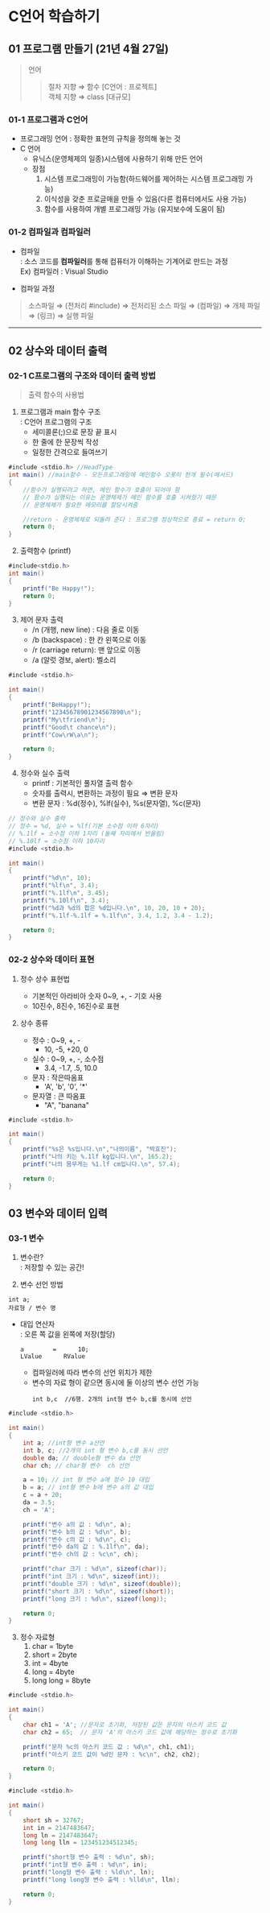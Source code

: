 # C언어 학습하기   

## 01 프로그램 만들기 (21년 4월 27일)   
> 언어   
> > 절차 지향 ⇒ 함수 [C언어 : 프로젝트]    
> > 객체 지향 ⇒ class [대규모]   
   
### 01-1 프로그램과 C언어   

* 프로그래밍 언어 : 정확한 표현의 규칙을 정의해 놓는 것    
* C 언어    
  * 유닉스(운영체제의 일종)시스템에 사용하기 위해 만든 언어   
  * 장점    
    1. 시스템 프로그래밍이 가능함(하드웨어를 제어하는 시스템 프로그래밍 가능)   
    2. 이식성을 갖춘 프로글매을 만들 수 있음(다른 컴퓨터에서도 사용 가능)   
    3. 함수를 사용하여 개별 프로그래밍 가능 (유지보수에 도움이 됨)    

### 01-2 컴파일과 컴파일러   
* 컴파일    
  : 소스 코드를 **컴파일러**를 통해 컴퓨터가 이해하는 기계어로 만드는 과정    
  Ex) 컴파일러 : Visual Studio   
  
* 컴파일 과정   
> 소스파일 ⇒ (전처리 #include) ⇒ 전처리된 소스 파일 ⇒ (컴파일) ⇒ 개체 파일 ⇒ (링크) ⇒ 실행 파일    

---

## 02 상수와 데이터 출력   

### 02-1 C프로그램의 구조와 데이터 출력 방법   
> 출력 함수의 사용법   

1. 프로그램과 main 함수 구조    
   : C언어 프로그램의 구조    
   * 세미콜론(;)으로 문장 끝 표시   
   * 한 줄에 한 문장씩 작성   
   * 일정한 간격으로 들여쓰기   
```java   
#include <stdio.h> //HeadType
int main() //main함수 - 모든프로그래밍에 메인함수 오롯이 한개 필수(메서드)
{
	//함수가 실행되려고 하면, 메인 함수가 호출이 되어야 함 
	// 함수가 실행되는 이유는 운영체제가 메인 함수를 호출 시켜줬기 때문 
	// 운영체제가 필요한 메모리를 할당시켜줌 

	//return - 운영체제로 되돌려 준다 : 프로그램 정상적으로 종료 = return 0;
	return 0;
}    
```   

2. 출력함수 (printf)     

```java   
#include<stdio.h>
int main()
{
	printf("Be Happy!");
	return 0;
}    
```   

3. 제어 문자 출력   
   * /n (개행, new line) : 다음 줄로 이동   
   * /b (backspace)      : 한 칸 왼쪽으로 이동   
   * /r (carriage return): 맨 앞으로 이동   
   * /a (알럿 경보, alert): 벨소리   

```java   
#include <stdio.h>

int main()
{
	printf("BeHappy!");
	printf("12345678901234567890\n");
	printf("My\tfriend\n");
	printf("Good\t chance\n");
	printf("Cow\rW\a\n");

	return 0;
}   
```   

4. 정수와 실수 출력   
   * printf : 기본적인 풀자열 출력 함수   
   * 숫자를 출력시, 변환하는 과정이 필요 ⇒ 변환 문자   
   * 변환 문자 : %d(정수), %lf(실수), %s(문자열), %c(문자)    

```java   
// 정수와 실수 출력 
// 정수 = %d, 실수 = %lf(기본 소수점 이하 6자리)
// %.1lf = 소수점 이하 1자리 (둘째 자리에서 반올림)
// %.10lf = 소수점 이하 10자리 
#include <stdio.h>

int main()
{
	printf("%d\n", 10);
	printf("%lf\n", 3.4);
	printf("%.1lf\n", 3.45);
	printf("%.10lf\n", 3.4);
	printf("%d과 %d의 합은 %d입니다.\n", 10, 20, 10 + 20);
	printf("%.1lf-%.1lf = %.1lf\n", 3.4, 1.2, 3.4 - 1.2);

	return 0;
}   
```   

### 02-2 상수와 데이터 표현   

1. 정수 상수 표현법   
   * 기본적인 아라비아 숫자 0~9, +, - 기호 사용 
   * 10진수, 8진수, 16진수로 표현   

2. 상수 종류   
   * 정수 : 0~9, +, -    
   		* 10, -5, +20, 0   
   * 실수 : 0~9, +, -, 소수점   
   		* 3.4, -1.7, .5, 10.0   
   * 문자 : 작은따옴표   
 	  	* 'A', 'b', '0', '*'   
   * 문자열 : 큰 따옴표   
  	 	* "A", "banana"   

```java   
#include <stdio.h>

int main()
{
	printf("%s은 %s입니다.\n","나의이름", "박효진");
	printf("나의 키는 %.1lf kg입니다.\n", 165.2);
	printf("나의 몸무게는 %1.lf cm입니다.\n", 57.4);

	return 0;
}   
```   

## 03 변수와 데이터 입력   

### 03-1 변수   
1. 변수란?    
   : 저장할 수 있는 공간!   
   
2. 변수 선언 방법   
```   
int a;   
자료형 / 변수 명    
```   

* 대입 연산자    
  : 오른 쪽 값을 왼쪽에 저장(할당)   
  ```   
  a        =      10;     
  LValue      RValue   
  ```  
	* 컴파일러에 따라 변수의 선언 위치가 제한   
	* 변수의 자료 형이 같으면 동시에 둘 이상의 변수 선언 가능   
	  ```   
	  int b,c  //6행. 2개의 int형 변수 b,c를 동시에 선언    
	  ```   
	 
```java   
#include <stdio.h>

int main()
{
	int a; //int형 변수 a선언
	int b, c; //2개의 int 형 변수 b,c를 동시 선언
	double da; // double형 변수 da 선언
	char ch; // char형 변수  ch 선언

	a = 10; // int 형 변수 a에 정수 10 대입 
	b = a; // int형 변수 b에 변수 a의 값 대입 
	c = a + 20;
	da = 3.5;
	ch = 'A'; 

	printf("변수 a의 값 : %d\n", a);
	printf("변수 b의 값 : %d\n", b);
	printf("변수 c의 값 : %d\n", c);
	printf("변수 da의 값 : %.1lf\n", da);
	printf("변수 ch의 값 : %c\n", ch);

	printf("char 크기 : %d\n", sizeof(char));
	printf("int 크기 : %d\n", sizeof(int));
	printf("double 크기 : %d\n", sizeof(double));
	printf("short 크기 : %d\n", sizeof(short));
	printf("long 크기 : %d\n", sizeof(long));

	return 0;
}
```    

3. 정수 자료형   
	1. char      = 1byte   
	2. short     = 2byte   
	3. int       = 4byte   
	4. long      = 4byte   
	5. long long = 8byte   

```java   
#include <stdio.h>

int main()
{
	char ch1 = 'A'; //문자로 초기화, 저장된 값은 문자의 아스키 코드 값
	char ch2 = 65;  // 문자 'A'의 아스키 코드 값에 해당하는 정수로 초기화

	printf("문자 %c의 아스키 코드 값 : %d\n", ch1, ch1);
	printf("아스키 코드 값이 %d인 문자 : %c\n", ch2, ch2);

	return 0;
}   
```   
```java   
#include <stdio.h>

int main()
{
	short sh = 32767;
	int in = 2147483647;
	long ln = 2147483647;
	long long lln = 123451234512345;

	printf("short형 변수 출력 : %d\n", sh);
	printf("int형 변수 출력 : %d\n", in);
	printf("long형 변수 출력 : %ld\n", ln);
	printf("long long형 변수 출력 : %lld\n", lln);

	return 0;
}   
```

